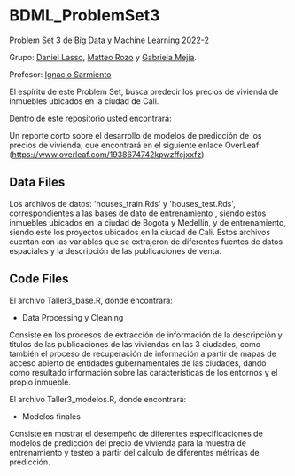 # BDML_ProblemSet3
Problem Set 3 de Big Data y Machine Learning 2022-2

 Grupo: [Daniel Lasso](https://github.com/daniell419), [Matteo Rozo](https://github.com/MatteoRozo) y [Gabriela Mejía](https://github.com/gabimbec99).
 
 Profesor: [Ignacio Sarmiento](https://github.com/ignaciomsarmiento)

 El espíritu de este Problem Set, busca predecir los precios de vivienda de inmuebles ubicados en la ciudad de Cali.

 Dentro de este repositorio usted encontrará:
 
 Un reporte corto sobre el desarrollo de modelos de predicción de los precios de vivienda, que encontrará en el siguiente enlace OverLeaf:(https://www.overleaf.com/1938674742kpwzffcjxxfz)

 ## Data Files

Los archivos de datos: 'houses_train.Rds' y 'houses_test.Rds', correspondientes a las bases de dato de entrenamiento , siendo estos inmuebles ubicados en la ciudad de Bogotá y Medellín, y de entrenamiento, siendo este los proyectos ubicados en la ciudad de Cali. Estos archivos cuentan con las variables que se extrajeron de diferentes fuentes de datos espaciales y la descripción de las publicaciones de venta.

 ## Code Files 
 
El archivo Taller3_base.R, donde encontrará:

 - Data Processing y Cleaning
 
 Consiste en los procesos de extracción de información de la descripción y títulos de las publicaciones de las viviendas en las 3 ciudades, como también el proceso de recuperación de información a partir de mapas de acceso abierto de entidades gubernamentales de las ciudades, dando como resultado información sobre las características de los entornos y el propio inmueble.
 
 El archivo Taller3_modelos.R, donde encontrará:
 
- Modelos finales

Consiste en mostrar el desempeño de diferentes especificaciones de modelos de predicción del precio de vivienda para la muestra de entrenamiento y testeo a partir del cálculo de diferentes métricas de predicción.
 



